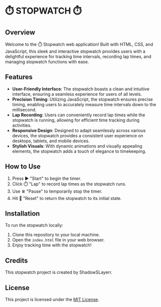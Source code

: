 # ⏱️ STOPWATCH ⏱️

## Overview

Welcome to the ⏱️ Stopwatch web application! Built with HTML, CSS, and JavaScript, this sleek and interactive stopwatch provides users with a delightful experience for tracking time intervals, recording lap times, and managing stopwatch functions with ease.

## Features

- **User-Friendly Interface**: The stopwatch boasts a clean and intuitive interface, ensuring a seamless experience for users of all levels.
- **Precision Timing**: Utilizing JavaScript, the stopwatch ensures precise timing, enabling users to accurately measure time intervals down to the millisecond.
- **Lap Recording**: Users can conveniently record lap times while the stopwatch is running, allowing for efficient time tracking during activities.
- **Responsive Design**: Designed to adapt seamlessly across various devices, the stopwatch provides a consistent user experience on desktops, tablets, and mobile devices.
- **Stylish Visuals**: With dynamic animations and visually appealing elements, the stopwatch adds a touch of elegance to timekeeping.

## How to Use

1. Press ▶️ "Start" to begin the timer.
2. Click ⏱️ "Lap" to record lap times as the stopwatch runs.
3. Use ⏸️ "Pause" to temporarily stop the timer.
4. Hit 🔄 "Reset" to return the stopwatch to its initial state.

## Installation

To run the stopwatch locally:

1. Clone this repository to your local machine.
2. Open the `index.html` file in your web browser.
3. Enjoy tracking time with the stopwatch!

## Credits

This stopwatch project is created by ShadowSLayerr.

## License

This project is licensed under the [MIT License](LICENSE).
